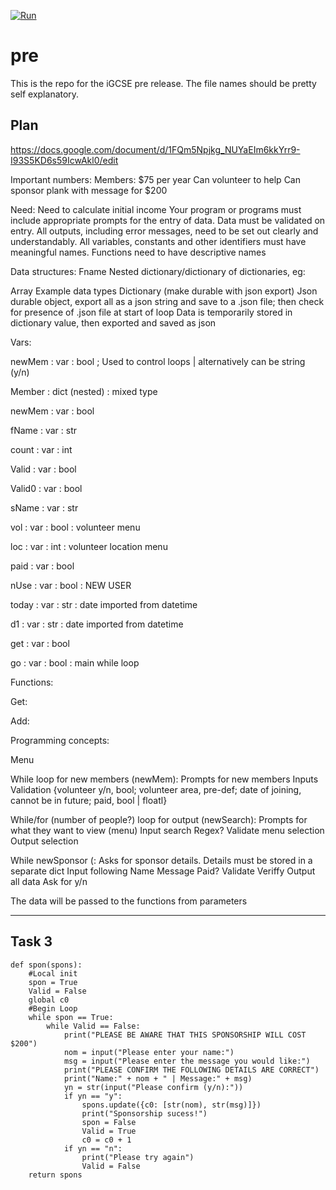 [![Run](https://github.com/Carbon1769/pre/actions/workflows/pylint.yml/badge.svg)](https://github.com/Carbon1769/pre/actions/workflows/pylint.yml)

# pre

This is the repo for the iGCSE pre release. 
The file names should be pretty self explanatory.

## Plan

https://docs.google.com/document/d/1FQm5Npjkg_NUYaEIm6kkYrr9-I93S5KD6s59IcwAkl0/edit

Important numbers:
Members: $75 per year
Can volunteer to help
Can sponsor plank with message  for $200

Need:
Need to calculate initial income
Your program or programs must include appropriate prompts for the entry of data. Data must be
validated on entry.
All outputs, including error messages, need to be set out clearly and understandably.
All variables, constants and other identifiers must have meaningful names.
Functions need to have descriptive names

Data structures:
Fname
Nested dictionary/dictionary of dictionaries, eg:


Array
Example data types
Dictionary (make durable with json export)
Json durable object, export all as a json string and save to a .json file; then check for presence of .json file at start of loop
Data is temporarily stored in dictionary value, then exported and saved as json


Vars:

newMem : var : bool ; Used to control loops | alternatively can be string (y/n)

Member : dict (nested) : mixed type

newMem : var : bool

fName : var : str

count : var : int

Valid : var : bool 

Valid0 : var : bool 

sName : var : str

vol : var : bool : volunteer menu

loc  : var : int : volunteer location menu

paid : var : bool

nUse : var : bool : NEW USER 

today : var : str : date imported from datetime

d1 : var : str : date imported from datetime

get : var : bool

go : var : bool : main while loop



Functions:

Get:

Add:

Programming concepts:

Menu

While loop for new members (newMem):
Prompts for new members
Inputs
Validation {volunteer y/n, bool; volunteer area, pre-def; date of joining, cannot be in future; paid, bool | floatl}

While/for (number of people?)  loop for output (newSearch):
Prompts for what they want to view (menu)
Input search
Regex?
Validate menu selection
Output selection

While newSponsor (:
Asks for sponsor details. Details must be stored in a separate dict
Input following
Name
Message
Paid?
Validate
Veriffy
Output all data
Ask for y/n

The data will be passed to the functions from parameters

-------------
## Task 3

`````
def spon(spons):
    #Local init
    spon = True
    Valid = False
    global c0
    #Begin Loop
    while spon == True:
        while Valid == False:
            print("PLEASE BE AWARE THAT THIS SPONSORSHIP WILL COST $200")
            nom = input("Please enter your name:")
            msg = input("Please enter the message you would like:")
            print("PLEASE CONFIRM THE FOLLOWING DETAILS ARE CORRECT")
            print("Name:" + nom + " | Message:" + msg)
            yn = str(input("Please confirm (y/n):"))
            if yn == "y":
                spons.update({c0: [str(nom), str(msg)]}) 
                print("Sponsorship sucess!")
                spon = False
                Valid = True
                c0 = c0 + 1
            if yn == "n":
                print("Please try again")
                Valid = False
    return spons
`````

